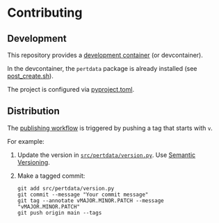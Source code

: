 # Contributing

## Development

This repository provides a [development container](https://code.visualstudio.com/docs/devcontainers/containers) (or devcontainer).

In the devcontainer, the `pertdata` package is already installed (see [post_create.sh](.devcontainer/post_create.sh)).

The project is configured via [pyproject.toml](pyproject.toml).

## Distribution

The [publishing workflow](.github/workflows/publish.yml) is triggered by pushing a tag that starts with `v`.

For example:

1. Update the version in [`src/pertdata/version.py`](src/pertdata/version.py). Use [Semantic Versioning](https://semver.org).

2. Make a tagged commit:
    ```shell
    git add src/pertdata/version.py
    git commit --message "Your commit message"
    git tag --annotate vMAJOR.MINOR.PATCH --message "vMAJOR.MINOR.PATCH"
    git push origin main --tags
    ```
